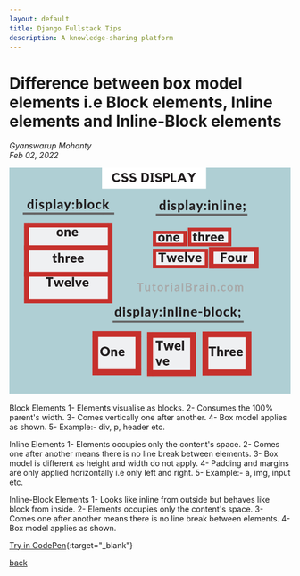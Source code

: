 ```yaml
---
layout: default
title: Django Fullstack Tips
description: A knowledge-sharing platform
---
```


# Difference between box model elements i.e Block elements, Inline elements and Inline-Block elements

_Gyanswarup Mohanty_  
_Feb 02, 2022_  

![Elements](../images/css-tip4-image1.png)

Block Elements
1- Elements visualise as blocks.
2- Consumes the 100% parent's width.
3- Comes vertically one after another.
4- Box model applies as shown.
5- Example:- div, p, header etc.

Inline Elements
1- Elements occupies only the content's space.
2- Comes one after another means there is no line break between elements.
3- Box model is different as height and width do not apply.
4- Padding and margins are only applied horizontally i.e only left and right.
5- Example:- a, img, input etc.

Inline-Block Elements
1- Looks like inline from outside but behaves like block from inside.
2- Elements occupies only the content's space.
3- Comes one after another means there is no line break between elements.
4- Box model applies as shown.

[Try in CodePen](https://codepen.io/Gyani007/pen/eYeZogZ){:target="\_blank"}

[back](../)
